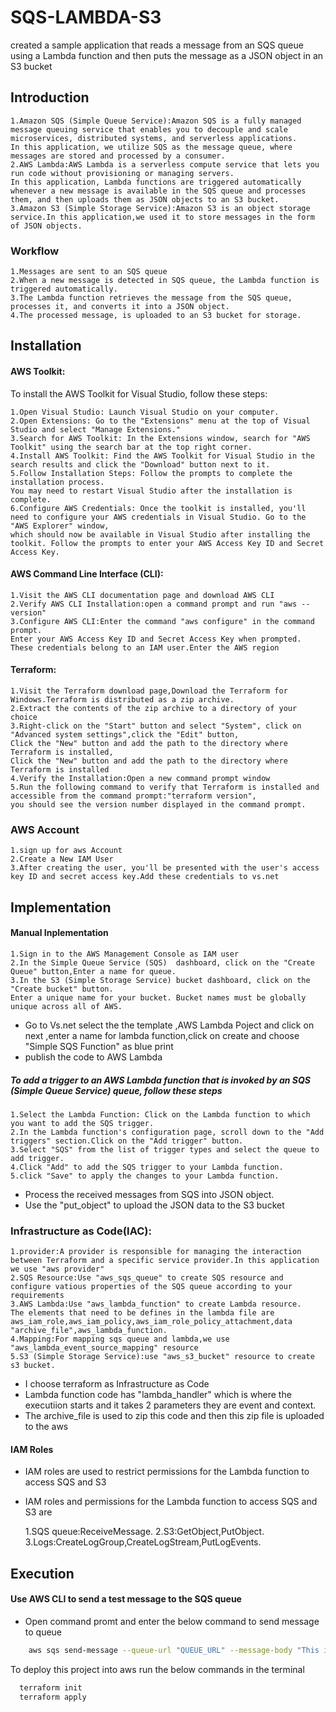 
# SQS-LAMBDA-S3

created a sample application that reads a message
from an SQS queue using a Lambda function
and then puts the message as a JSON object in an S3 bucket

 ## Introduction
    1.Amazon SQS (Simple Queue Service):Amazon SQS is a fully managed message queuing service that enables you to decouple and scale microservices, distributed systems, and serverless applications.
    In this application, we utilize SQS as the message queue, where messages are stored and processed by a consumer.
    2.AWS Lambda:AWS Lambda is a serverless compute service that lets you run code without provisioning or managing servers.
    In this application, Lambda functions are triggered automatically whenever a new message is available in the SQS queue and processes them, and then uploads them as JSON objects to an S3 bucket.
    3.Amazon S3 (Simple Storage Service):Amazon S3 is an object storage service.In this application,we used it to store messages in the form of JSON objects.
### Workflow
    1.Messages are sent to an SQS queue
    2.When a new message is detected in SQS queue, the Lambda function is triggered automatically.
    3.The Lambda function retrieves the message from the SQS queue, processes it, and converts it into a JSON object.
    4.The processed message, is uploaded to an S3 bucket for storage.




## Installation



#### AWS Toolkit:
To install the AWS Toolkit for Visual Studio, follow these steps:

    1.Open Visual Studio: Launch Visual Studio on your computer.
    2.Open Extensions: Go to the "Extensions" menu at the top of Visual Studio and select "Manage Extensions."
    3.Search for AWS Toolkit: In the Extensions window, search for "AWS Toolkit" using the search bar at the top right corner.
    4.Install AWS Toolkit: Find the AWS Toolkit for Visual Studio in the search results and click the "Download" button next to it.
    5.Follow Installation Steps: Follow the prompts to complete the installation process. 
    You may need to restart Visual Studio after the installation is complete.
    6.Configure AWS Credentials: Once the toolkit is installed, you'll need to configure your AWS credentials in Visual Studio. Go to the "AWS Explorer" window, 
    which should now be available in Visual Studio after installing the toolkit. Follow the prompts to enter your AWS Access Key ID and Secret Access Key.

#### AWS Command Line Interface (CLI):
    1.Visit the AWS CLI documentation page and download AWS CLI 
    2.Verify AWS CLI Installation:open a command prompt and run "aws --version"
    3.Configure AWS CLI:Enter the command "aws configure" in the command prompt.
    Enter your AWS Access Key ID and Secret Access Key when prompted. These credentials belong to an IAM user.Enter the AWS region
#### Terraform:
    1.Visit the Terraform download page,Download the Terraform for Windows.Terraform is distributed as a zip archive.
    2.Extract the contents of the zip archive to a directory of your choice
    3.Right-click on the "Start" button and select "System", click on "Advanced system settings",click the "Edit" button,
    Click the "New" button and add the path to the directory where Terraform is installed,
    Click the "New" button and add the path to the directory where Terraform is installed
    4.Verify the Installation:Open a new command prompt window
    5.Run the following command to verify that Terraform is installed and accessible from the command prompt:"terraform version",
    you should see the version number displayed in the command prompt.
### AWS Account
    1.sign up for aws Account
    2.Create a New IAM User
    3.After creating the user, you'll be presented with the user's access key ID and secret access key.Add these credentials to vs.net
   



## Implementation
#### Manual Inplementation
    1.Sign in to the AWS Management Console as IAM user
    2.In the Simple Queue Service (SQS)  dashboard, click on the "Create Queue" button,Enter a name for queue.
    3.In the S3 (Simple Storage Service) bucket dashboard, click on the "Create bucket" button.
    Enter a unique name for your bucket. Bucket names must be globally unique across all of AWS.
- Go to Vs.net select the the template ,AWS Lambda Poject and click on next ,enter a name for lambda function,click on create and choose "Simple SQS Function" as blue print
- publish the code to AWS Lambda

##### To add a trigger to an AWS Lambda function that is invoked by an SQS (Simple Queue Service) queue, follow these steps
    1.Select the Lambda Function: Click on the Lambda function to which you want to add the SQS trigger.
    2.In the Lambda function's configuration page, scroll down to the "Add triggers" section.Click on the "Add trigger" button.
    3.Select "SQS" from the list of trigger types and select the queue to add trigger.
    4.Click "Add" to add the SQS trigger to your Lambda function.
    5.click "Save" to apply the changes to your Lambda function.
- Process the received messages from SQS into JSON object.
- Use the "put_object" to upload the JSON data to the S3 bucket

### Infrastructure as Code(IAC):
    
    1.provider:A provider is responsible for managing the interaction between Terraform and a specific service provider.In this application we use "aws provider"
    2.SQS Resource:Use "aws_sqs_queue" to create SQS resource and configure vatious properties of the SQS queue according to your requirements
    3.AWS Lambda:Use "aws_lambda_function" to create Lambda resource.
    The elements that need to be defines in the lambda file are aws_iam_role,aws_iam_policy,aws_iam_role_policy_attachment,data "archive_file",aws_lambda_function.
    4.Mapping:For mapping sqs queue and lambda,we use "aws_lambda_event_source_mapping" resource
    5.S3 (Simple Storage Service):use "aws_s3_bucket" resource to create s3 bucket.

- I choose terraform as Infrastructure as Code
- Lambda function code has "lambda_handler" which is where the executiion starts and it takes 2 parameters they are  event and context.
- The archive_file is used to zip this code and then this zip file is uploaded to the aws

#### IAM Roles
- IAM roles are used to restrict permissions for the Lambda function to access SQS and S3
- IAM roles and permissions for the Lambda function to access SQS and S3 are 

    1.SQS queue:ReceiveMessage.
    2.S3:GetObject,PutObject.
    3.Logs:CreateLogGroup,CreateLogStream,PutLogEvents.



## Execution

#### Use  AWS CLI to send a test message to the SQS queue
- Open command promt and enter the below command to send message to queue
```bash
    aws sqs send-message --queue-url "QUEUE_URL" --message-body "This is a test message"

```
To deploy this project into aws run the below commands in the terminal

```bash
  terraform init
  terraform apply
```

